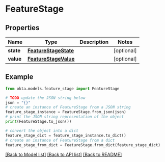 # FeatureStage


## Properties

Name | Type | Description | Notes
------------ | ------------- | ------------- | -------------
**state** | [**FeatureStageState**](FeatureStageState.md) |  | [optional] 
**value** | [**FeatureStageValue**](FeatureStageValue.md) |  | [optional] 

## Example

```python
from okta.models.feature_stage import FeatureStage

# TODO update the JSON string below
json = "{}"
# create an instance of FeatureStage from a JSON string
feature_stage_instance = FeatureStage.from_json(json)
# print the JSON string representation of the object
print(FeatureStage.to_json())

# convert the object into a dict
feature_stage_dict = feature_stage_instance.to_dict()
# create an instance of FeatureStage from a dict
feature_stage_from_dict = FeatureStage.from_dict(feature_stage_dict)
```
[[Back to Model list]](../README.md#documentation-for-models) [[Back to API list]](../README.md#documentation-for-api-endpoints) [[Back to README]](../README.md)


